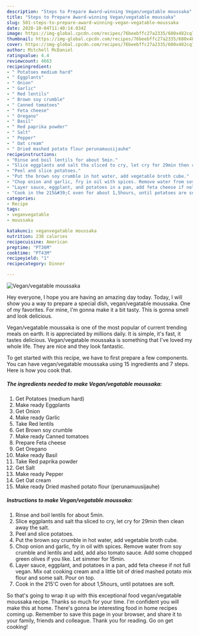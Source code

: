 ```yaml
---
description: "Steps to Prepare Award-winning Vegan/vegatable moussaka"
title: "Steps to Prepare Award-winning Vegan/vegatable moussaka"
slug: 501-steps-to-prepare-award-winning-vegan-vegatable-moussaka
date: 2020-10-04T11:40:14.034Z
image: https://img-global.cpcdn.com/recipes/76beebffc27a2335/680x482cq70/veganvegatable-moussaka-recipe-main-photo.jpg
thumbnail: https://img-global.cpcdn.com/recipes/76beebffc27a2335/680x482cq70/veganvegatable-moussaka-recipe-main-photo.jpg
cover: https://img-global.cpcdn.com/recipes/76beebffc27a2335/680x482cq70/veganvegatable-moussaka-recipe-main-photo.jpg
author: Mitchell McDaniel
ratingvalue: 4.4
reviewcount: 4663
recipeingredient:
- " Potatoes medium hard"
- " Eggplants"
- " Onion"
- " Garlic"
- " Red lentils"
- " Brown soy crumble"
- " Canned tomatoes"
- " Feta cheese"
- " Oregano"
- " Basil"
- " Red paprika powder"
- " Salt"
- " Pepper"
- " Oat cream"
- " Dried mashed potato flour perunamuusijauhe"
recipeinstructions:
- "Rinse and boil lentils for about 5min."
- "Slice eggplants and salt tha sliced to cry, let cry for 29min then clean away the salt."
- "Peel and slice potatoes."
- "Put the brown soy crumble in hot water, add vegetable broth cube."
- "Chop onion and garlic, fry in oil with spices. Remove water from soy crumble and lentils and add, add also tomato sauce. Add some chopped green olives if you like. Let simmer for 15min."
- "Layer sauce, eggplant, and potatoes in a pan, add feta cheese if not full vegan. Mix oat cooking cream and a little bit of dried mashed potato mix flour and some salt. Pour on top."
- "Cook in the 215&#39;C oven for about 1,5hours, until potatoes are soft."
categories:
- Recipe
tags:
- veganvegatable
- moussaka

katakunci: veganvegatable moussaka 
nutrition: 238 calories
recipecuisine: American
preptime: "PT36M"
cooktime: "PT43M"
recipeyield: "1"
recipecategory: Dinner

---
```



![Vegan/vegatable moussaka](https://img-global.cpcdn.com/recipes/76beebffc27a2335/680x482cq70/veganvegatable-moussaka-recipe-main-photo.jpg)

Hey everyone, I hope you are having an amazing day today. Today, I will show you a way to prepare a special dish, vegan/vegatable moussaka. One of my favorites. For mine, I'm gonna make it a bit tasty. This is gonna smell and look delicious.

Vegan/vegatable moussaka is one of the most popular of current trending meals on earth. It is appreciated by millions daily. It is simple, it's fast, it tastes delicious. Vegan/vegatable moussaka is something that I've loved my whole life. They are nice and they look fantastic.




To get started with this recipe, we have to first prepare a few components. You can have vegan/vegatable moussaka using 15 ingredients and 7 steps. Here is how you cook that.

<!--inarticleads1-->

##### The ingredients needed to make Vegan/vegatable moussaka:

1. Get  Potatoes (medium hard)
1. Make ready  Eggplants
1. Get  Onion
1. Make ready  Garlic
1. Take  Red lentils
1. Get  Brown soy crumble
1. Make ready  Canned tomatoes
1. Prepare  Feta cheese
1. Get  Oregano
1. Make ready  Basil
1. Take  Red paprika powder
1. Get  Salt
1. Make ready  Pepper
1. Get  Oat cream
1. Make ready  Dried mashed potato flour (perunamuusijauhe)




<!--inarticleads2-->

##### Instructions to make Vegan/vegatable moussaka:

1. Rinse and boil lentils for about 5min.
1. Slice eggplants and salt tha sliced to cry, let cry for 29min then clean away the salt.
1. Peel and slice potatoes.
1. Put the brown soy crumble in hot water, add vegetable broth cube.
1. Chop onion and garlic, fry in oil with spices. Remove water from soy crumble and lentils and add, add also tomato sauce. Add some chopped green olives if you like. Let simmer for 15min.
1. Layer sauce, eggplant, and potatoes in a pan, add feta cheese if not full vegan. Mix oat cooking cream and a little bit of dried mashed potato mix flour and some salt. Pour on top.
1. Cook in the 215&#39;C oven for about 1,5hours, until potatoes are soft.




So that's going to wrap it up with this exceptional food vegan/vegatable moussaka recipe. Thanks so much for your time. I'm confident you will make this at home. There's gonna be interesting food in home recipes coming up. Remember to save this page in your browser, and share it to your family, friends and colleague. Thank you for reading. Go on get cooking!
